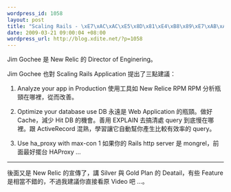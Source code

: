 ```yaml
--- 
wordpress_id: 1058
layout: post
title: "Scaling Rails - \xE7\xAC\xAC\xE5\x8D\x81\xE4\xB8\x89\xE7\xAB\xA0 Jim Gochee & Advanced RPM"
date: 2009-03-21 09:00:04 +08:00
wordpress_url: http://blog.xdite.net/?p=1058
---
```

Jim Gochee 是 New Relic 的 Director of Enginering。

Jim Gochee 也對 Scaling Rails Application 提出了三點建議：

1. Analyze your app in Production
使用工具如 New Relice RPM RPM 分析瓶頸在哪裡，從而改善。

2. Optimize your database use
DB 永遠是 Web Application 的瓶頸。做好 Cache，減少 Hit DB 的機會。善用 EXPLAIN 去搞清處 query 到底慢在哪裡。跟 ActiveRecord 混熟，學習讓它自動幫你產生比較有效率的 query。

3. Use ha_proxy with max-con 1
如果你的 Rails http server 是 mongrel，前面最好擺台 HAProxy ... 

---
後面又是 New Relic 的宣傳了，講 Silver 與 Gold Plan 的 Deatail，有些 Feature 是相當不錯的，不過我建議你直接看原 Video 吧 ...。
  
